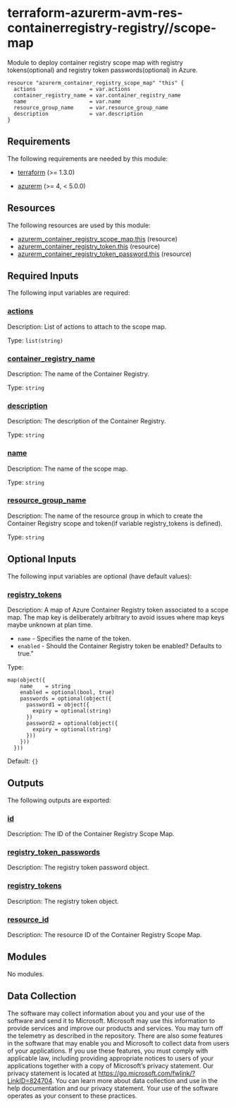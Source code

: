 <!-- BEGIN_TF_DOCS -->
# terraform-azurerm-avm-res-containerregistry-registry//scope-map

Module to deploy container registry scope map with registry tokens(optional) and registry token passwords(optional) in Azure.

```hcl
resource "azurerm_container_registry_scope_map" "this" {
  actions                 = var.actions
  container_registry_name = var.container_registry_name
  name                    = var.name
  resource_group_name     = var.resource_group_name
  description             = var.description
}
```

<!-- markdownlint-disable MD033 -->
## Requirements

The following requirements are needed by this module:

- <a name="requirement_terraform"></a> [terraform](#requirement\_terraform) (>= 1.3.0)

- <a name="requirement_azurerm"></a> [azurerm](#requirement\_azurerm) (>= 4, < 5.0.0)

## Resources

The following resources are used by this module:

- [azurerm_container_registry_scope_map.this](https://registry.terraform.io/providers/hashicorp/azurerm/latest/docs/resources/container_registry_scope_map) (resource)
- [azurerm_container_registry_token.this](https://registry.terraform.io/providers/hashicorp/azurerm/latest/docs/resources/container_registry_token) (resource)
- [azurerm_container_registry_token_password.this](https://registry.terraform.io/providers/hashicorp/azurerm/latest/docs/resources/container_registry_token_password) (resource)

<!-- markdownlint-disable MD013 -->
## Required Inputs

The following input variables are required:

### <a name="input_actions"></a> [actions](#input\_actions)

Description: List of actions to attach to the scope map.

Type: `list(string)`

### <a name="input_container_registry_name"></a> [container\_registry\_name](#input\_container\_registry\_name)

Description: The name of the Container Registry.

Type: `string`

### <a name="input_description"></a> [description](#input\_description)

Description: The description of the Container Registry.

Type: `string`

### <a name="input_name"></a> [name](#input\_name)

Description: The name of the scope map.

Type: `string`

### <a name="input_resource_group_name"></a> [resource\_group\_name](#input\_resource\_group\_name)

Description: The name of the resource group in which to create the Container Registry scope and token(if variable registry\_tokens is defined).

Type: `string`

## Optional Inputs

The following input variables are optional (have default values):

### <a name="input_registry_tokens"></a> [registry\_tokens](#input\_registry\_tokens)

Description: A map of Azure Container Registry token associated to a scope map. The map key is deliberately arbitrary to avoid issues where map keys maybe unknown at plan time.

- `name` - Specifies the name of the token.
- `enabled` - Should the Container Registry token be enabled? Defaults to true."

Type:

```hcl
map(object({
    name    = string
    enabled = optional(bool, true)
    passwords = optional(object({
      password1 = object({
        expiry = optional(string)
      })
      password2 = optional(object({
        expiry = optional(string)
      }))
    }))
  }))
```

Default: `{}`

## Outputs

The following outputs are exported:

### <a name="output_id"></a> [id](#output\_id)

Description: The ID of the Container Registry Scope Map.

### <a name="output_registry_token_passwords"></a> [registry\_token\_passwords](#output\_registry\_token\_passwords)

Description: The registry token password object.

### <a name="output_registry_tokens"></a> [registry\_tokens](#output\_registry\_tokens)

Description: The registry token object.

### <a name="output_resource_id"></a> [resource\_id](#output\_resource\_id)

Description: The resource ID of the Container Registry Scope Map.

## Modules

No modules.

<!-- markdownlint-disable-next-line MD041 -->
## Data Collection

The software may collect information about you and your use of the software and send it to Microsoft. Microsoft may use this information to provide services and improve our products and services. You may turn off the telemetry as described in the repository. There are also some features in the software that may enable you and Microsoft to collect data from users of your applications. If you use these features, you must comply with applicable law, including providing appropriate notices to users of your applications together with a copy of Microsoft’s privacy statement. Our privacy statement is located at <https://go.microsoft.com/fwlink/?LinkID=824704>. You can learn more about data collection and use in the help documentation and our privacy statement. Your use of the software operates as your consent to these practices.
<!-- END_TF_DOCS -->